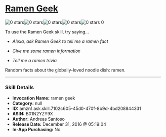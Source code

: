 # [Ramen Geek](http://alexa.amazon.com/#skills/amzn1.ask.skill.7102c605-45d0-470f-8b9d-4bd208844331)
![0 stars](../../images/ic_star_border_black_18dp_1x.png)![0 stars](../../images/ic_star_border_black_18dp_1x.png)![0 stars](../../images/ic_star_border_black_18dp_1x.png)![0 stars](../../images/ic_star_border_black_18dp_1x.png)![0 stars](../../images/ic_star_border_black_18dp_1x.png) 0

To use the Ramen Geek skill, try saying...

* *Alexa, ask Ramen Geek to tell me a ramen fact*

* *Give me some ramen information*

* *Tell me a ramen trivia*

Random facts about the globally-loved noodle dish: ramen.

***

### Skill Details

* **Invocation Name:** ramen geek
* **Category:** null
* **ID:** amzn1.ask.skill.7102c605-45d0-470f-8b9d-4bd208844331
* **ASIN:** B01N2YZY9X
* **Author:** Andreas Santoso
* **Release Date:** December 31, 2016 @ 05:19:04
* **In-App Purchasing:** No
